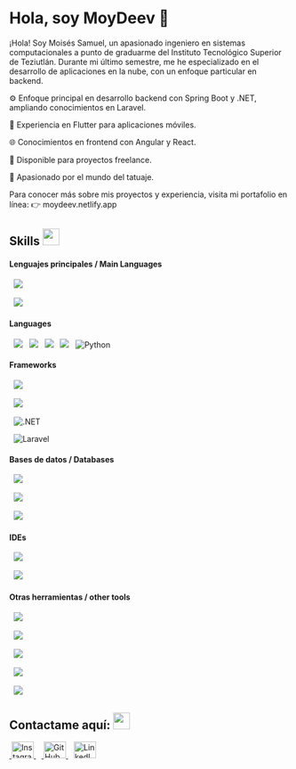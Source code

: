 # Hola, soy MoyDeev 👋

¡Hola! Soy Moisés Samuel, un apasionado ingeniero en sistemas computacionales a punto de graduarme del Instituto Tecnológico Superior de Teziutlán. Durante mi último semestre, me he especializado en el desarrollo de aplicaciones en la nube, con un enfoque particular en backend.

⚙️ Enfoque principal en desarrollo backend con Spring Boot y .NET, ampliando conocimientos en Laravel.

📱 Experiencia en Flutter para aplicaciones móviles.

🌐 Conocimientos en frontend con Angular y React.

🤝 Disponible para proyectos freelance.

🎨 Apasionado por el mundo del tatuaje.

Para conocer más sobre mis proyectos y experiencia, visita mi portafolio en línea:
👉 moydeev.netlify.app

## Skills <img src="https://media.giphy.com/media/iY8CRBdQXODJSCERIr/giphy.gif" width="30px">&nbsp; 

<h4> Lenguajes principales / Main Languages </h4>

  <img src="https://img.shields.io/badge/Java-ED8B00?style=for-the-badge&logo=java&logoColor=white">

  <img src="https://img.shields.io/badge/C%23-239120?style=for-the-badge&logo=c-sharp&logoColor=white">

<h4> Languages </h4>

  <img src="https://img.shields.io/badge/Java-ED8B00?style=for-the-badge&logo=java&logoColor=white">
  <img src="https://img.shields.io/badge/C%23-239120?style=for-the-badge&logo=c-sharp&logoColor=white">
  <img src="https://img.shields.io/badge/PHP-777BB4?style=for-the-badge&logo=php&logoColor=white">
  <img src="https://img.shields.io/badge/Flutter-02569B?style=for-the-badge&logo=flutter&logoColor=white">
  <img src="https://img.shields.io/badge/Python-3776AB?style=for-the-badge&logo=python&logoColor=white" alt="Python">

<h4> Frameworks </h4>

<span>

  <img src="https://img.shields.io/badge/React-61DAFB?style=for-the-badge&logo=react&logoColor=black">

  <img src="https://img.shields.io/badge/Spring%20Boot-6DB33F?style=for-the-badge&logo=spring-boot&logoColor=white">

  <img src="https://img.shields.io/badge/.NET-512BD4?style=for-the-badge&logo=dotnet&logoColor=white" alt=".NET">

  <img src="https://img.shields.io/badge/Laravel-FF2D20?style=for-the-badge&logo=laravel&logoColor=white" alt="Laravel">

</span>



<h4> Bases de datos / Databases </h4>

<span>

  <img src="https://img.shields.io/badge/MySQL-00000F?style=for-the-badge&logo=mysql&logoColor=white">

  <img src="https://img.shields.io/badge/MongoDB-4EA94B?style=for-the-badge&logo=mongodb&logoColor=white">

  <img src="https://img.shields.io/badge/SQL%20Server-CC2927?style=for-the-badge&logo=microsoftsqlserver&logoColor=white">

</span>



<h4> IDEs </h4>

<span>

  <img src="https://img.shields.io/badge/Visual_Studio_Code-0078D4?style=for-the-badge&logo=visual%20studio%20code&logoColor=white">

  <img src="https://img.shields.io/badge/Android_Studio-3DDC84?style=for-the-badge&logo=android-studio&logoColor=white">



<h4> Otras herramientas / other tools </h4>

<span>

  <img src="https://img.shields.io/badge/Git-F05032?style=for-the-badge&logo=git&logoColor=white">

  <img src="https://img.shields.io/badge/Postman-FF6C37?style=for-the-badge&logo=Postman&logoColor=white">

  <img src="https://img.shields.io/badge/json-5E5C5C?style=for-the-badge&logo=json&logoColor=white">

  <img src="https://img.shields.io/badge/React_Router-CA4245?style=for-the-badge&logo=react-router&logoColor=white">

  <img src="https://img.shields.io/badge/Bootstrap-7952B3?style=for-the-badge&logo=bootstrap&logoColor=white">

</span>



## Contactame aquí: <img src="https://media.giphy.com/media/iY8CRBdQXODJSCERIr/giphy.gif" width="30px">



<a href="https://instagram.com/moydeev" target="_blank" style="margin-right: 10px;">
 <img src="https://raw.githubusercontent.com/rahuldkjain/github-profile-readme-generator/master/src/images/icons/Social/instagram.svg" alt="Instagram" height="30" width="40" />
</a>

<a href="https://github.com/moydeev" target="_blank" style="margin-right: 10px;">
 <img src="https://raw.githubusercontent.com/rahuldkjain/github-profile-readme-generator/master/src/images/icons/Social/github.svg" alt="GitHub" height="30" width="40" />
</a>

<a href="https://www.linkedin.com/in/moydeev" target="_blank">
<img src="https://raw.githubusercontent.com/rahuldkjain/github-profile-readme-generator/master/src/images/icons/Social/linkedin.svg" alt="LinkedIn" height="30" width="40" />
</a>

<br>
